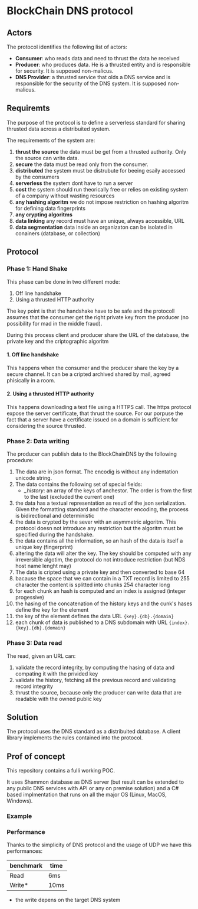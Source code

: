 # BlockChain DNS protocol

## Actors

The protocol identifies the following list of actors:

- **Consumer**: who reads data and need to thrust the data he received
- **Producer**: who produces data. He is a thrusted entity and is responsible for security. It is supposed non-malicus.
- **DNS Provider**: a thrusted service that olds a DNS service and is responsible for the security of the DNS system. It is supposed non-malicus.

## Requiremts
The purpose of the protocol is to define a serverless standard for sharing thrusted data across a distribuited system. 

The requirements of the system are:

1. **thrust the source** the data must be get from a thrusted authority. Only the source can write data.
2. **secure** the data must be read only from the consumer.
3. **distributed** the system must be distrubute for beeing esaily accessed by the consumers
4. **serverless** the system dont have to run a server
5. **cost** the system should run theorically free or relies on existing system of a company without wasting resources
6. **any hashing algoritm** we do not impose restriction on hashing algoritm for defining data fingerprints
7. **any crypting algoritms** 
8. **data linking** any record must have an unique, always accessible, URL
9. **data segmentation** data inside an organizaton can be isolated in conainers (database, or collection)

## Protocol

### Phase 1: Hand Shake

This phase can be done in two different mode:

1. Off line handshake
2. Using a thrusted HTTP authority

The key point is that the handshake have to be safe and the protocoll assumes that the consumer get the right private key from the producer (no possibility for mad in the middle fraud).

During this process client and producer share the URL of the database, the private key and the criptographic algoritm

#### 1. Off line handshake
This happens when the consumer and the producer share the key by a secure channel. It can be a cripted archived shared by mail, agreed phisically in a room.


#### 2. Using a thrusted HTTP authority
This happens downloading a text file using a HTTPS call. The https protocol expose the server certificate, that thrust the source. 
For our porpuse the fact that a server have a certificate issued on a domain is sufficient for considering the source thrusted.


### Phase 2: Data writing
The producer can publish data to the BlockChainDNS by the following procedure:

1. The data are in json format. The encodig is without any indentation unicode string.
2. The data contains the following set of special fields:
	- *_history*: an array of the keys of anchestor. The order is from the first to the last (excluded the current one)
3. the data has a textual representation as resutl of the json serialization. Given the formatting standard and the character encoding, the process is bidirectional and deterministic
4. the data is crypted by the sever with an asymmetric algoritm. This protocol doesn not introduce any restriction but the algoritm must be specified during the handshake.
4. the data contains all the information, so an hash of the data is itself a unique key (fingerprint)
5. altering the data will alter the key. The key should be computed with any irreversible algotim, the protocol do not introduce restriction (but NDS host name lenght may)
6. The data is cripted using a private key and then converted to base 64
7. bacause the space that we can contain in a TXT record is limited to 255 character the content is splitted into chunks 254 character long
8. for each chunk an hash is computed and an index is assigned (integer progessive)
10. the hasing of the concatenation of the history keys and the cunk's hases define the key for the element
11. the key of the element defines the data URL `{key}.{db}.{domain}`
12. each chunk of data is published to a DNS subdomain with URL `{index}.{key}.{db}.{domain}`

### Phase 3: Data read
The read, given an URL can:

1. validate the record integrity, by computing the hasing of data and compating it with the privided key
2. validate the history, fetching all the previous record and validating record integrity
3. thrust the source, because only the producer can write data that are readable with the owned public key



## Solution

The protocol uses the DNS standard as a distribuited database. A client library implements the rules contained into the protocol.

## Prof of concept

This repository contains a fulli working POC.

It uses Shammon database as DNS server (but result can be extended to any public DNS services with API or any on premise solution) and a C# based implmentation that runs on all the major OS (Linux, MacOS, Windows).

### Example


### Performance

Thanks to the simplicity of DNS protocol and the usage of UDP we have this performances:

| benchmark  | time |
| ------------- | ------------- |
| Read  | 6ms  |
| Write*  | 10ms  |

* the write depens on the target DNS system


